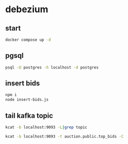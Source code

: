 # debezium

## start

```sh
docker compose up -d
```

## pgsql

```sh
psql -U postgres -h localhost -d postgres
```

## insert bids

```sh
npm i
node insert-bids.js
```

## tail kafka topic

```sh
kcat -b localhost:9093 -L|grep topic
```

```sh
kcat -b localhost:9093 -t auction.public.top_bids -C
```
